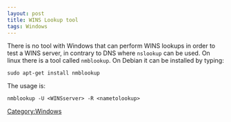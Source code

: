 ```yaml
---
layout: post 
title: WINS Lookup tool
tags: Windows
---
```


There is no tool with Windows that can perform WINS lookups in order to
test a WINS server, in contrary to DNS where `nslookup` can be used. On
linux there is a tool called `nmblookup`. On Debian it can be installed
by typing:

    sudo apt-get install nmblookup

The usage is:

    nmblookup -U <WINSserver> -R <nametolookup>

[Category:Windows](Category:Windows "wikilink")
